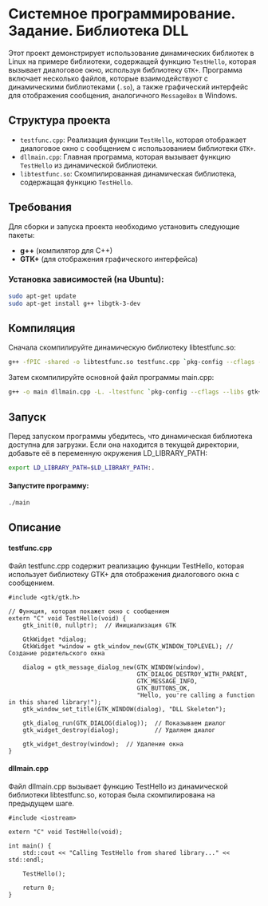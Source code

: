 # Системное программирование. Задание. Библиотека DLL

Этот проект демонстрирует использование динамических библиотек в Linux на примере библиотеки, содержащей функцию `TestHello`, которая вызывает диалоговое окно, используя библиотеку `GTK+`. Программа включает несколько файлов, которые взаимодействуют с динамическими библиотеками (`.so`), а также графический интерфейс для отображения сообщения, аналогичного `MessageBox` в Windows.

## Структура проекта

- `testfunc.cpp`: Реализация функции `TestHello`, которая отображает диалоговое окно с сообщением с использованием библиотеки `GTK+`.
- `dllmain.cpp`: Главная программа, которая вызывает функцию `TestHello` из динамической библиотеки.
- `libtestfunc.so`: Скомпилированная динамическая библиотека, содержащая функцию `TestHello`.

## Требования

Для сборки и запуска проекта необходимо установить следующие пакеты:

- **g++** (компилятор для C++)
- **GTK+** (для отображения графического интерфейса)

### Установка зависимостей (на Ubuntu):

```bash
sudo apt-get update
sudo apt-get install g++ libgtk-3-dev
```
## Компиляция
Сначала скомпилируйте динамическую библиотеку libtestfunc.so:
```bash
g++ -fPIC -shared -o libtestfunc.so testfunc.cpp `pkg-config --cflags --libs gtk+-3.0`
```
Затем скомпилируйте основной файл программы main.cpp:
```bash
g++ -o main dllmain.cpp -L. -ltestfunc `pkg-config --cflags --libs gtk+-3.0`
```
## Запуск
Перед запуском программы убедитесь, что динамическая библиотека доступна для загрузки. Если она находится в текущей директории, добавьте её в переменную окружения LD_LIBRARY_PATH:

```bash
export LD_LIBRARY_PATH=$LD_LIBRARY_PATH:.
```

#### Запустите программу:

```bash
./main
```
## Описание
#### testfunc.cpp
Файл testfunc.cpp содержит реализацию функции TestHello, которая использует библиотеку GTK+ для отображения диалогового окна с сообщением.
```
#include <gtk/gtk.h>

// Функция, которая покажет окно с сообщением
extern "C" void TestHello(void) {
    gtk_init(0, nullptr);  // Инициализация GTK

    GtkWidget *dialog;
    GtkWidget *window = gtk_window_new(GTK_WINDOW_TOPLEVEL); // Создание родительского окна

    dialog = gtk_message_dialog_new(GTK_WINDOW(window),
                                    GTK_DIALOG_DESTROY_WITH_PARENT,
                                    GTK_MESSAGE_INFO,
                                    GTK_BUTTONS_OK,
                                    "Hello, you're calling a function in this shared library!");
    gtk_window_set_title(GTK_WINDOW(dialog), "DLL Skeleton");

    gtk_dialog_run(GTK_DIALOG(dialog));  // Показываем диалог
    gtk_widget_destroy(dialog);          // Удаляем диалог

    gtk_widget_destroy(window);  // Удаление окна
}
```

#### dllmain.cpp
Файл dllmain.cpp вызывает функцию TestHello из динамической библиотеки libtestfunc.so, которая была скомпилирована на предыдущем шаге.
```
#include <iostream>

extern "C" void TestHello(void);

int main() {
    std::cout << "Calling TestHello from shared library..." << std::endl;
    
    TestHello();
    
    return 0;
}
```

